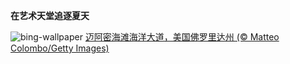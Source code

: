 
**在艺术天堂追逐夏天**

![bing-wallpaper](https://www.bing.com/th?id=OHR.MiamiDT_ZH-CN3528760113_1920x1080.jpg)
[迈阿密海滩海洋大道，美国佛罗里达州 (© Matteo Colombo/Getty Images)](https://www.bing.com/search?q=%E8%BF%88%E9%98%BF%E5%AF%86%E6%B5%B7%E6%BB%A9%E6%B5%B7%E6%B4%8B%E5%A4%A7%E9%81%93&amp;form=hpcapt&amp;mkt=zh-cn)
  